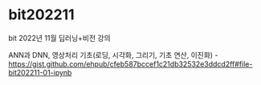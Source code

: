 # bit202211
bit 2022년 11월 딥러닝+비전 강의

ANN과 DNN, 영상처리 기초(로딩, 시각화, 그리기, 기초 연산, 이진화) - https://gist.github.com/ehpub/cfeb587bccef1c21db32532e3ddcd2ff#file-bit202211-01-ipynb
